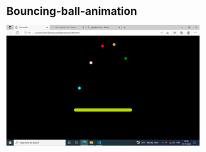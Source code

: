 # Bouncing-ball-animation
![alt text](https://github.com/amanna1234/Bouncing-ball-animation/blob/main/Bouncing%20ball%20animation.png)
